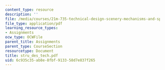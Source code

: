 ```yaml
---
content_type: resource
description: ''
file: /media/courses/21m-735-technical-design-scenery-mechanisms-and-special-effects-spring-2004/6c935c35ab8e8fbf913358d7e837f265_stru_des_tech.pdf
file_type: application/pdf
learning_resource_types:
- Assignments
ocw_type: OCWFile
parent_title: Assignments
parent_type: CourseSection
resourcetype: Document
title: stru_des_tech.pdf
uid: 6c935c35-ab8e-8fbf-9133-58d7e837f265
---
```

